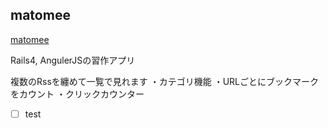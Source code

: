## matomee

[matomee](http://matomee.herokuapp.com)

Rails4, AngulerJSの習作アプリ

複数のRssを纏めて一覧で見れます
・カテゴリ機能
・URLごとにブックマークをカウント
・クリックカウンター

- [ ] test

